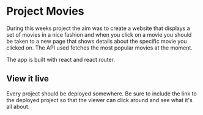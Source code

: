 # Project Movies

During this weeks project the aim was to create a website that displays a set of movies in a nice fashion and when you click on a movie you should be taken to a new page that shows details about the specific movie you clicked on. The API used fetches the most popular movies at the moment.

The app is built with react and react router.

## View it live

Every project should be deployed somewhere. Be sure to include the link to the deployed project so that the viewer can click around and see what it's all about.
